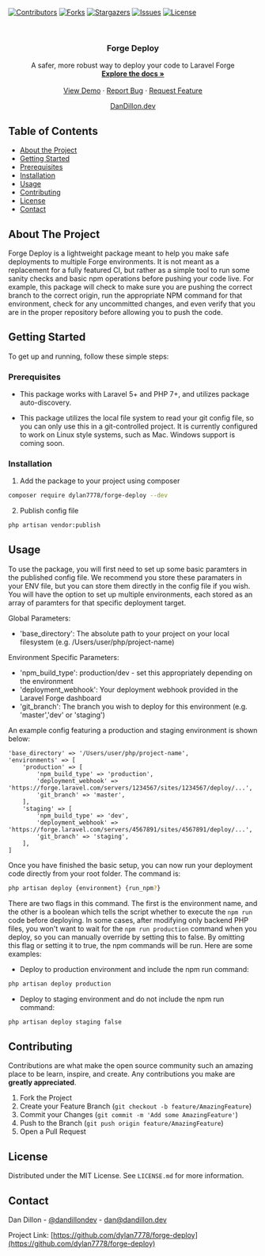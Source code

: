 [![Contributors][contributors-shield]][contributors-url]
[![Forks][forks-shield]][forks-url]
[![Stargazers][stars-shield]][stars-url]
[![Issues][issues-shield]][issues-url]
[![License][license-shield]][license-url]
<!-- PROJECT LOGO -->
<br />
<p align="center">
	<!-- <a href="https://github.com/dylan7778/forge-deploy">
		<img src="images/logo.png" alt="Logo" width="80" height="80">
	</a> -->
	<h3 align="center">Forge Deploy</h3>
	<p align="center">
		A safer, more robust way to deploy your code to Laravel Forge
		<br />
		<a href="https://github.com/dylan7778/forge-deploy"><strong>Explore the docs »</strong></a>
		<br />
		<br />
		<a href="https://github.com/dylan7778/forge-deploy">View Demo</a>
		·
		<a href="https://github.com/dylan7778/forge-deploy/issues">Report Bug</a>
		·
		<a href="https://github.com/dylan7778/forge-deploy/issues">Request Feature</a>
	</p>
</p>
<p align="center"><a href="https://dandillon.dev" target="_blank">DanDillon.dev</a></p>

<!-- TABLE OF CONTENTS -->
## Table of Contents
* [About the Project](#about-the-project)
* [Getting Started](#getting-started)
* [Prerequisites](#prerequisites)
* [Installation](#installation)
* [Usage](#usage)
* [Contributing](#contributing)
* [License](#license)
* [Contact](#contact)

<!-- ABOUT THE PROJECT -->
## About The Project
Forge Deploy is a lightweight package meant to help you make safe deployments to multiple Forge environments. It is not meant as a replacement for a fully featured CI, but rather as a simple tool to run some sanity checks and basic npm operations before pushing your code live. For example, this package will check to make sure you are pushing the correct branch to the correct origin, run the appropriate NPM command for that environment, check for any uncommitted changes, and even verify that you are in the proper repository before allowing you to push the code.

<!-- GETTING STARTED -->
## Getting Started
To get up and running, follow these simple steps:

### Prerequisites
* This package works with Laravel 5+ and PHP 7+, and utilizes package auto-discovery.

* This package utilizes the local file system to read your git config file, so you can only use this in a git-controlled project. It is currently configured to work on Linux style systems, such as Mac. Windows support is coming soon.

### Installation
1. Add the package to your project using composer

```sh
composer require dylan7778/forge-deploy --dev
```
2. Publish config file

```sh
php artisan vendor:publish
```

<!-- USAGE EXAMPLES -->
## Usage
To use the package, you will first need to set up some basic paramters in the published config file. We recommend you store these paramaters in your ENV file, but you can store them directly in the config file if you wish. You will have the option to set up multiple environments, each stored as an array of paramters for that specific deployment target.

Global Parameters:
* 'base_directory': The absolute path to your project on your local filesystem (e.g. /Users/user/php/project-name)

Environment Specific Parameters:
* 'npm_build_type': production/dev - set this appropriately depending on the environment
* 'deployment_webhook': Your deployment webhook provided in the Laravel Forge dashboard
* 'git_branch': The branch you wish to deploy for this environment (e.g. 'master','dev' or 'staging')

An example config featuring a production and staging environment is shown below:

	'base_directory' => '/Users/user/php/project-name',
	'environments' => [
        'production' => [
            'npm_build_type' => 'production',
            'deployment_webhook' => 'https://forge.laravel.com/servers/1234567/sites/1234567/deploy/...',
            'git_branch' => 'master',
        ],
        'staging' => [
            'npm_build_type' => 'dev',
            'deployment_webhook' => 'https://forge.laravel.com/servers/4567891/sites/4567891/deploy/...',
            'git_branch' => 'staging',
        ],
    ]

Once you have finished the basic setup, you can now run your deployment code directly from your root folder. The command is:

```sh
php artisan deploy {environment} {run_npm?}
```

There are two flags in this command. The first is the environment name, and the other is a boolean which tells the script whether to execute the <code>npm run</code> code before deploying. In some cases, after modifying only backend PHP files, you won't want to wait for the <code>npm run production</code> command when you deploy, so you can manually override by setting this to false. By omitting this flag or setting it to true, the npm commands will be run. Here are some examples:

* Deploy to production environment and include the npm run command:
```sh
php artisan deploy production
```

* Deploy to staging environment and do not include the npm run command:
```sh
php artisan deploy staging false
```

<!-- CONTRIBUTING -->
## Contributing
Contributions are what make the open source community such an amazing place to be learn, inspire, and create. Any contributions you make are **greatly appreciated**.
1. Fork the Project
2. Create your Feature Branch (`git checkout -b feature/AmazingFeature`)
3. Commit your Changes (`git commit -m 'Add some AmazingFeature'`)
4. Push to the Branch (`git push origin feature/AmazingFeature`)
5. Open a Pull Request

<!-- LICENSE -->
## License
Distributed under the MIT License. See `LICENSE.md` for more information.

<!-- CONTACT -->
## Contact
Dan Dillon - [@dandillondev](https://twitter.com/dandillondev) - dan@dandillon.dev

Project Link: [https://github.com/dylan7778/forge-deploy](https://github.com/dylan7778/forge-deploy)

<!-- MARKDOWN LINKS & IMAGES -->
<!-- https://www.markdownguide.org/basic-syntax/#reference-style-links -->
[contributors-shield]: https://img.shields.io/github/contributors/dylan7778/forge-deploy.svg?style=flat-square
[contributors-url]: https://github.com/dylan7778/forge-deploy/graphs/contributors
[forks-shield]: https://img.shields.io/github/forks/dylan7778/forge-deploy.svg?style=flat-square
[forks-url]: https://github.com/dylan7778/forge-deploy/network/members
[stars-shield]: https://img.shields.io/github/stars/dylan7778/forge-deploy.svg?style=flat-square
[stars-url]: https://github.com/dylan7778/forge-deploy/stargazers
[issues-shield]: https://img.shields.io/github/issues/dylan7778/forge-deploy.svg?style=flat-square
[issues-url]: https://github.com/dylan7778/forge-deploy/issues
[license-shield]: https://img.shields.io/github/license/dylan7778/forge-deploy.svg?style=flat-square
[license-url]: https://github.com/dylan7778/forge-deploy/blob/master/LICENSE.md
[product-screenshot]: images/screenshot.png